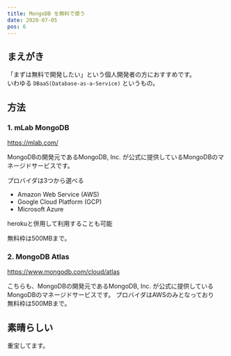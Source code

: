 ```yaml
---
title: MongoDB を無料で使う
date: 2020-07-05
pos: 6
---
```


## まえがき
「まずは無料で開発したい」という個人開発者の方におすすめです。<br/>
いわゆる ```DBaaS(Database-as-a-Service)``` というもの。

## 方法

### 1. mLab MongoDB
https://mlab.com/

MongoDBの開発元であるMongoDB, Inc. が公式に提供しているMongoDBのマネージドサービスです。

プロバイダは3つから選べる
- Amazon Web Service (AWS)
- Google Cloud Platform (GCP)
- Microsoft Azure

herokuと併用して利用することも可能

無料枠は500MBまで。

### 2. MongoDB Atlas
https://www.mongodb.com/cloud/atlas

こちらも、MongoDBの開発元であるMongoDB, Inc. が公式に提供しているMongoDBのマネージドサービスです。
プロバイダはAWSのみとなっており <br/>
無料枠は500MBまで。

## 素晴らしい
重宝してます。



